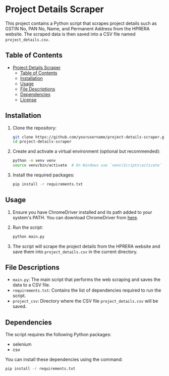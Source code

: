 # Project Details Scraper

This project contains a Python script that scrapes project details such as GSTIN No, PAN No, Name, and Permanent Address from the HPRERA website. The scraped data is then saved into a CSV file named `project_details.csv`.

## Table of Contents

- [Project Details Scraper](#project-details-scraper)
  - [Table of Contents](#table-of-contents)
  - [Installation](#installation)
  - [Usage](#usage)
  - [File Descriptions](#file-descriptions)
  - [Dependencies](#dependencies)
  - [License](#license)

## Installation

1. Clone the repository:

    ```bash
    git clone https://github.com/yourusername/project-details-scraper.git
    cd project-details-scraper
    ```

2. Create and activate a virtual environment (optional but recommended):

    ```bash
    python -m venv venv
    source venv/bin/activate  # On Windows use `venv\Scripts\activate`
    ```

3. Install the required packages:

    ```bash
    pip install -r requirements.txt
    ```

## Usage

1. Ensure you have ChromeDriver installed and its path added to your system's PATH. You can download ChromeDriver from [here](https://sites.google.com/a/chromium.org/chromedriver/downloads).

2. Run the script:

    ```bash
    python main.py
    ```

3. The script will scrape the project details from the HPRERA website and save them into `project_details.csv` in the current directory.

## File Descriptions

- `main.py`: The main script that performs the web scraping and saves the data to a CSV file.
- `requirements.txt`: Contains the list of dependencies required to run the script.
- `project_csv`: Directory where the CSV file `project_details.csv` will be saved.

## Dependencies

The script requires the following Python packages:

- selenium
- csv

You can install these dependencies using the command:

```bash
pip install -r requirements.txt
